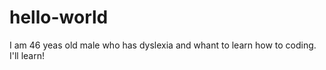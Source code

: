 # hello-world
I am 46 yeas old male who has dyslexia and  whant to learn how to coding.
I'll learn!
